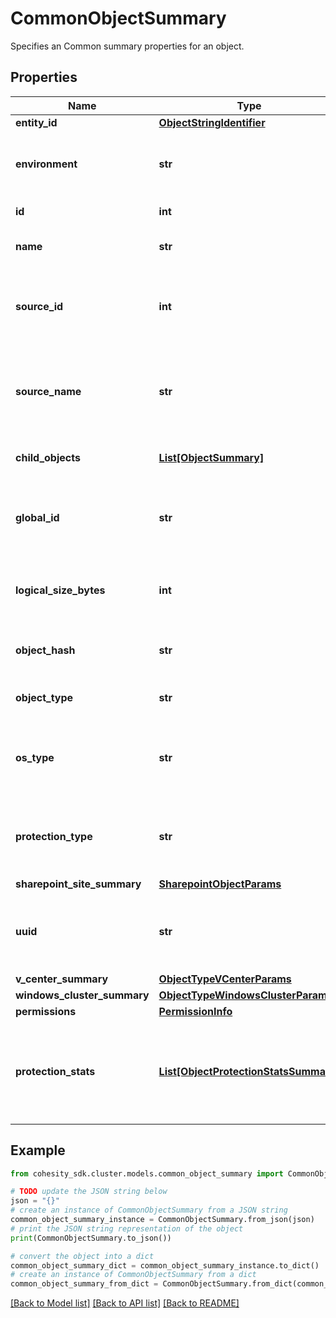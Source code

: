 # CommonObjectSummary

Specifies an Common summary properties for an object.

## Properties

Name | Type | Description | Notes
------------ | ------------- | ------------- | -------------
**entity_id** | [**ObjectStringIdentifier**](ObjectStringIdentifier.md) |  | [optional] 
**environment** | **str** | Specifies the environment of the object. | [optional] 
**id** | **int** | Specifies object id. | [optional] 
**name** | **str** | Specifies the name of the object. | [optional] 
**source_id** | **int** | Specifies registered source id to which object belongs. | [optional] 
**source_name** | **str** | Specifies registered source name to which object belongs. | [optional] 
**child_objects** | [**List[ObjectSummary]**](ObjectSummary.md) | Specifies child object details. | [optional] 
**global_id** | **str** | Specifies the global id which is a unique identifier of the object. | [optional] 
**logical_size_bytes** | **int** | Specifies the logical size of object in bytes. | [optional] 
**object_hash** | **str** | Specifies the hash identifier of the object. | [optional] 
**object_type** | **str** | Specifies the type of the object. | [optional] 
**os_type** | **str** | Specifies the operating system type of the object. | [optional] 
**protection_type** | **str** | Specifies the protection type of the object if any. | [optional] 
**sharepoint_site_summary** | [**SharepointObjectParams**](SharepointObjectParams.md) |  | [optional] 
**uuid** | **str** | Specifies the uuid which is a unique identifier of the object. | [optional] 
**v_center_summary** | [**ObjectTypeVCenterParams**](ObjectTypeVCenterParams.md) |  | [optional] 
**windows_cluster_summary** | [**ObjectTypeWindowsClusterParams**](ObjectTypeWindowsClusterParams.md) |  | [optional] 
**permissions** | [**PermissionInfo**](PermissionInfo.md) |  | [optional] 
**protection_stats** | [**List[ObjectProtectionStatsSummary]**](ObjectProtectionStatsSummary.md) | Specifies the count and size of protected and unprotected objects for the size. | [optional] 

## Example

```python
from cohesity_sdk.cluster.models.common_object_summary import CommonObjectSummary

# TODO update the JSON string below
json = "{}"
# create an instance of CommonObjectSummary from a JSON string
common_object_summary_instance = CommonObjectSummary.from_json(json)
# print the JSON string representation of the object
print(CommonObjectSummary.to_json())

# convert the object into a dict
common_object_summary_dict = common_object_summary_instance.to_dict()
# create an instance of CommonObjectSummary from a dict
common_object_summary_from_dict = CommonObjectSummary.from_dict(common_object_summary_dict)
```
[[Back to Model list]](../README.md#documentation-for-models) [[Back to API list]](../README.md#documentation-for-api-endpoints) [[Back to README]](../README.md)


